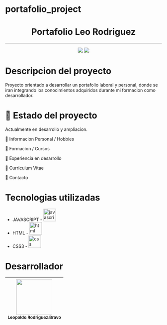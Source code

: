 # portafolio_project
<h1 align="center">Portafolio Leo Rodriguez</h1>
<hr>
<p align="center">
   <img src="https://img.shields.io/badge/STATUS-EN%20DESAROLLO-green">
   <img src="https://img.shields.io/github/stars/leorodriguez246?style=social">
</p>

# Descripcion del proyecto

Proyecto orientado a desarrollar un portafolio laboral y personal, donde se iran integrando los conocimientos adquiridos durante mi formacion como desarrollador.

# :hammer: Estado del proyecto

Actualmente en desarrollo y ampliacion.

:construction: Informacion Personal / Hobbies

:construction: Formacion / Cursos

:construction: Experiencia en desarrollo

:construction: Curriculum Vitae

:construction: Contacto

# Tecnologias utilizadas

* JAVASCRIPT - <img src="https://cdn.worldvectorlogo.com/logos/javascript-1.svg" alt="javascript" width="40" height="40"/>
* HTML - <img src="https://upload.wikimedia.org/wikipedia/commons/thumb/3/38/HTML5_Badge.svg/800px-HTML5_Badge.svg.png" alt="html" width="40" height="40"/>
* CSS3 - <img src="https://upload.wikimedia.org/wikipedia/commons/thumb/6/62/CSS3_logo.svg/2048px-CSS3_logo.svg.png" alt="css" width="40" height="40"/>

# Desarrollador

|[<img src="https://avatars.githubusercontent.com/u/29932176?v=4" width=115><br><sub>Leopoldo Rodriguez Bravo</sub>](https://github.com/leorodriguez246)|
| :---: | 